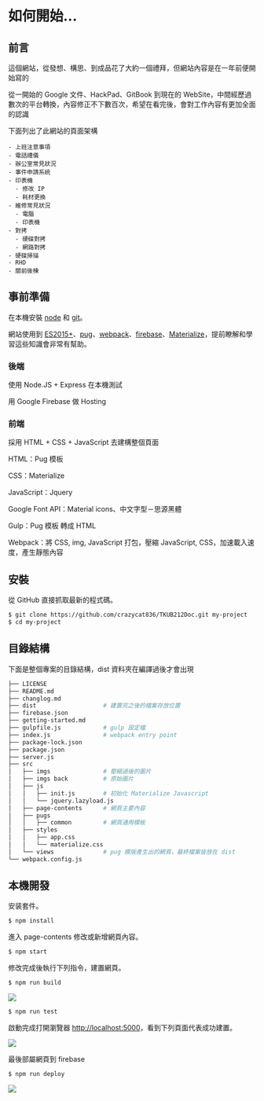 # 如何開始...

## 前言

這個網站，從發想、構思、到成品花了大約一個禮拜，但網站內容是在一年前便開始寫的

從一開始的 Google 文件、HackPad、GitBook 到現在的 WebSite，中間經歷過數次的平台轉換，內容修正不下數百次，希望在看完後，會對工作內容有更加全面的認識

下面列出了此網站的頁面架構

```
- 上班注意事項
- 電話禮儀
- 辦公室常見狀況
- 事件申請系統
- 印表機
  - 修改 IP
  - 耗材更換
- 維修常見狀況
  - 電腦
  - 印表機
- 對拷
  - 硬碟對拷
  - 網路對拷
- 硬碟掃描
- RHD
- 關前後棟
```

## 事前準備

在本機安裝 [node](http://nodejs.org/) 和 [git](https://git-scm.com/)。

網站使用到 [ES2015+](http://es6.ruanyifeng.com/)、[pug](https://pugjs.org/api/getting-started.html)、[webpack](https://webpack.js.org)、[firebase](https://firebase.google.com)、[Materialize](https://materializecss.com)，提前瞭解和學習這些知識會非常有幫助。

### 後端

使用 Node.JS + Express 在本機測試

用 Google Firebase 做 Hosting

### 前端

採用 HTML + CSS + JavaScript 去建構整個頁面

HTML：Pug 模板

CSS：Materialize

JavaScript：Jquery

Google Font API：Material icons、中文字型－思源黑體

Gulp：Pug 模板 轉成 HTML

Webpack：將 CSS, img, JavaScript 打包，壓縮 JavaScript, CSS，加速載入速度，產生靜態內容 



## 安裝

從 GitHub 直接抓取最新的程式碼。

```bash
$ git clone https://github.com/crazycat836/TKUB212Doc.git my-project
$ cd my-project
```

## 目錄結構

下面是整個專案的目錄結構，dist 資料夾在編譯過後才會出現

```bash
├── LICENSE
├── README.md
├── changlog.md
├── dist                   # 建置完之後的檔案存放位置
├── firebase.json
├── getting-started.md     
├── gulpfile.js            # gulp 設定檔
├── index.js               # webpack entry point                 
├── package-lock.json
├── package.json
├── server.js
├── src                    
│   ├── imgs               # 壓縮過後的圖片
│   ├── imgs back          # 原始圖片
│   ├── js
│   │   ├── init.js        # 初始化 Materialize Javascript
│   │   └── jquery.lazyload.js 
│   ├── page-contents      # 網頁主要內容
│   ├── pugs               
│   │   ├── common         # 網頁通用模板
│   ├── styles
│   │   ├── app.css
│   │   └── materialize.css
│   └── views              # pug 模版產生出的網頁，最終檔案皆放在 dist
└── webpack.config.js
```

## 本機開發

安装套件。

```bash
$ npm install
```

進入 page-contents 修改或新增網頁內容。

```bash
$ npm start
```

修改完成後執行下列指令，建置網頁。

```bash
$ npm run build
```
![](https://user-images.githubusercontent.com/4694414/46293225-6e074700-c5c5-11e8-84e5-600885dc7878.png)


```bash
$ npm run test
```
啟動完成打開瀏覽器 [http://localhost:5000](http://localhost:5000)，看到下列頁面代表成功建置。

![](https://user-images.githubusercontent.com/4694414/46293316-b9215a00-c5c5-11e8-8e33-eaf4e7ddefcd.png)

最後部屬網頁到 firebase 

```bash
$ npm run deploy
```
![](https://user-images.githubusercontent.com/4694414/46293481-38169280-c5c6-11e8-94a5-6309f315cda0.png)
